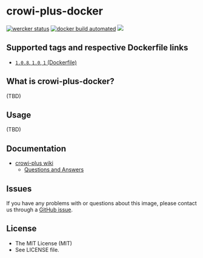 crowi-plus-docker
==================

[![wercker status](https://app.wercker.com/status/9a2ecec089dee1e6f308f5d0d1e090ae/s/ "wercker status")](https://app.wercker.com/project/byKey/9a2ecec089dee1e6f308f5d0d1e090ae) [![docker build automated](https://img.shields.io/docker/automated/jrottenberg/ffmpeg.svg)](https://hub.docker.com/r/weseek/crowi-plus/) [![](https://images.microbadger.com/badges/image/weseek/crowi-plus.svg)](https://microbadger.com/images/weseek/crowi-plus)

Supported tags and respective Dockerfile links
------------------------------------------------

* [`1.0.8`, `1.0`, `1` (Dockerfile)](https://github.com/weseek/crowi-plus-docker/blob/v1.0.8/Dockerfile)


What is crowi-plus-docker?
---------------------------

(TBD)

Usage
-----

(TBD)

Documentation
--------------

* [crowi-plus wiki](https://github.com/weseek/crowi-plus/wiki)
  * [Questions and Answers](https://github.com/weseek/crowi-plus/wiki/Questions-and-Answers)
  
  
Issues
------

If you have any problems with or questions about this image, please contact us through a [GitHub issue](https://github.com/weseek/crowi-plus-docker-compose/issues).


License
---------

* The MIT License (MIT)
* See LICENSE file.
